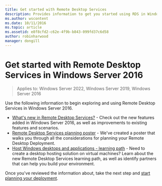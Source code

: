 ```yaml
---
title: Get started with Remote Desktop Services
description: Provides information to get you started using RDS in Windows Server 2016.
ms.author: wscontent
ms.date: 10/11/2016
ms.topic: article
ms.assetid: e8f8cfd2-c62e-4f9b-b843-099fd37c6d58
author: robinharwood
manager: dongill
---
```

# Get started with Remote Desktop Services in Windows Server 2016

>Applies to: Windows Server 2022, Windows Server 2019, Windows Server 2016

Use the following information to begin exploring and using Remote Desktop Services in Windows Server 2016.

- [What's new in Remote Desktop Services?](../../get-started/whats-new-in-windows-server-2016.md#remote-desktop-services) - Check out the new features added in Windows Server 2016, as well as improvements to existing features and scenarios.
- [Remote Desktop Services planning poster](rds-poster.md) - We've created a poster that walks you through all the considerations for planning your Remote Desktop Deployment.
- [Host Windows desktops and applications - learning path](rds-hosting-partners.md) - Need to create a desktop hosting solution on virtual machines? Learn about the new Remote Desktop Services learning path, as well as identify partners that can help you build your environment.

Once you've reviewed the information about, take the next step and [start planning your deployment](rds-plan-and-design.md).
